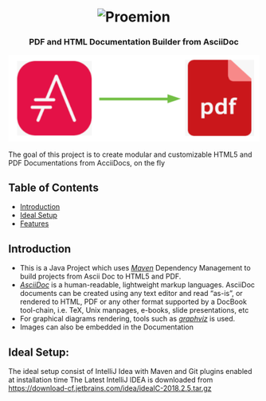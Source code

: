 <h1 align="center">
	<img
		width="400"
		alt="Proemion"
		src="https://upload.wikimedia.org/wikipedia/commons/8/8c/Proemion_Logo.jpg">
</h1>

<h3 align="center">
PDF and HTML Documentation Builder from AsciiDoc
</h3>


<p align="center">
	<img src="https://github.com/PrashantR30/pro_doc/blob/master/images/adoc_to_pdf.png" width="550">
</p>


The goal of this project is to create modular and customizable HTML5 and PDF Documentations from AcciiDocs, on the fly

 ## Table of Contents
 - [Introduction](#introduction)
 - [Ideal Setup](#Ideal_setup)
 - [Features](#features)

 ## Introduction
 - This is a Java Project which uses [*Maven*](https://maven.apache.org) Dependency Management to build projects from Ascii Doc to HTML5 and PDF.
 - [*AsciiDoc*](https://asciidoctor.org/docs/) is a human-readable, lightweight markup languages.  AsciiDoc documents can be created using any text editor and read “as-is”, or rendered to HTML, PDF or any other format supported by a DocBook tool-chain, i.e. TeX, Unix manpages, e-books, slide presentations, etc
 - For graphical diagrams rendering, tools such as [*graphviz*](www.graphviz.org) is used.
 - Images can also be embedded in the Documentation

 ## Ideal Setup:
 The ideal setup consist of IntelliJ Idea with Maven and Git plugins enabled at installation time
 The Latest IntelliJ IDEA is downloaded from https://download-cf.jetbrains.com/idea/ideaIC-2018.2.5.tar.gz
